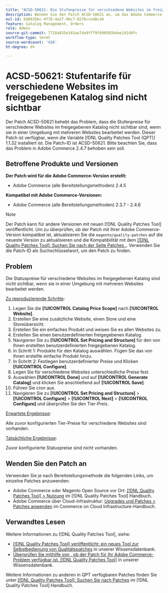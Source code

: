 ```yaml
---
title: "ACSD-50621: Die Stufenpreise für verschiedene Websites im freigegebenen Katalog sind nicht sichtbar."
description: Wenden Sie den Patch ACSD-50621 an, um das Adobe Commerce-Problem zu beheben, bei dem die Stufenpreise für verschiedene Websites im freigegebenen Katalog nicht sichtbar sind, wenn sie in einer Umgebung mit mehreren Websites bearbeitet werden.
exl-id: 6d6635bc-4f76-4e2f-9bc7-0276cced8ca9
feature: Catalog Management, Orders
role: Admin
source-git-commit: 7718a835e343ae7da9ff79f690503b4ee1d140fc
workflow-type: tm+mt
source-wordcount: '426'
ht-degree: 0%

---
```


# ACSD-50621: Stufentarife für verschiedene Websites im freigegebenen Katalog sind nicht sichtbar

Der Patch ACSD-50621 behebt das Problem, dass die Stufenpreise für verschiedene Websites im freigegebenen Katalog nicht sichtbar sind, wenn sie in einer Umgebung mit mehreren Websites bearbeitet werden. Dieser Patch ist verfügbar, wenn die Variable [!DNL Quality Patches Tool (QPT)] 1.1.32 installiert ist. Die Patch-ID ist ACSD-50621. Bitte beachten Sie, dass das Problem in Adobe Commerce 2.4.7 behoben sein soll.

## Betroffene Produkte und Versionen

**Der Patch wird für die Adobe Commerce-Version erstellt:**

* Adobe Commerce (alle Bereitstellungsmethoden) 2.4.5

**Kompatibel mit Adobe Commerce-Versionen:**

* Adobe Commerce (alle Bereitstellungsmethoden) 2.3.7 - 2.4.6

>[!NOTE]
>
>Der Patch kann für andere Versionen mit neuen [!DNL Quality Patches Tool] veröffentlicht. Um zu überprüfen, ob der Patch mit Ihrer Adobe Commerce-Version kompatibel ist, aktualisieren Sie die `magento/quality-patches` auf die neueste Version zu aktualisieren und die Kompatibilität mit dem [[!DNL Quality Patches Tool]: Suchen Sie nach der Seite Patches .](https://experienceleague.adobe.com/tools/commerce-quality-patches/index.html). Verwenden Sie die Patch-ID als Suchschlüsselwort, um den Patch zu finden.

## Problem

Die Statuspreise für verschiedene Websites im freigegebenen Katalog sind nicht sichtbar, wenn sie in einer Umgebung mit mehreren Websites bearbeitet werden.

<u>Zu reproduzierende Schritte</u>:

1. Legen Sie die **[!UICONTROL Catalog Price Scope]** nach **[!UICONTROL Website]**.
1. Erstellen Sie eine zusätzliche Website, einen Store und eine Storeübersicht.
1. Erstellen Sie ein einfaches Produkt und weisen Sie es allen Websites zu.
1. Erstellen Sie einen benutzerdefinierten freigegebenen Katalog.
1. Navigieren Sie zu **[!UICONTROL Set Pricing and Structure]** für den von Ihnen erstellten benutzerdefinierten freigegebenen Katalog.
1. In Schritt 1: Produkte für den Katalog auswählen. Fügen Sie das von Ihnen erstellte einfache Produkt hinzu.
1. In Schritt 2: Festlegen benutzerdefinierter Preise und Klicken **[!UICONTROL Configure]**.
1. Legen Sie für verschiedene Websites unterschiedliche Preise fest.
1. Auswählen **[!UICONTROL Done]** und auf **[!UICONTROL Generate Catalog]** und klicken Sie anschließend auf **[!UICONTROL Save]**.
1. Führen Sie cron aus.
1. Navigieren Sie zu **[!UICONTROL Set Pricing and Structure]** > **[!UICONTROL Configure]** > **[!UICONTROL Next]** > **[!UICONTROL Configure]** und überprüfen Sie den Tier-Preis.

<u>Erwartete Ergebnisse</u>:

Alle zuvor konfigurierten Tier-Preise für verschiedene Websites sind vorhanden.

<u>Tatsächliche Ergebnisse</u>:

Zuvor konfigurierte Statuspreise sind nicht vorhanden.

## Wenden Sie den Patch an

Verwenden Sie je nach Bereitstellungsmethode die folgenden Links, um einzelne Patches anzuwenden:

* Adobe Commerce oder Magento Open Source vor Ort: [[!DNL Quality Patches Tool] > Nutzung](https://experienceleague.adobe.com/docs/commerce-operations/tools/quality-patches-tool/usage.html) im [!DNL Quality Patches Tool] Handbuch.
* Adobe Commerce über Cloud-Infrastruktur: [Upgrades und Patches > Patches anwenden](https://experienceleague.adobe.com/docs/commerce-cloud-service/user-guide/develop/upgrade/apply-patches.html) im Commerce on Cloud Infrastructure-Handbuch.

## Verwandtes Lesen

Weitere Informationen zu [!DNL Quality Patches Tool], siehe:

* [[!DNL Quality Patches Tool] veröffentlicht: ein neues Tool zur Selbstbedienung von Qualitätspatches](/help/announcements/adobe-commerce-announcements/magento-quality-patches-released-new-tool-to-self-serve-quality-patches.md) in unserer Wissensdatenbank.
* [Überprüfen Sie mithilfe von , ob der Patch für Ihr Adobe Commerce-Problem verfügbar ist. [!DNL Quality Patches Tool]](/help/support-tools/patches-available-in-qpt-tool/check-patch-for-magento-issue-with-magento-quality-patches.md) in unserer Wissensdatenbank.

Weitere Informationen zu anderen in QPT verfügbaren Patches finden Sie unter [[!DNL Quality Patches Tool]: Suchen Sie nach Patches](https://experienceleague.adobe.com/tools/commerce-quality-patches/index.html) im [!DNL Quality Patches Tool] Handbuch.
